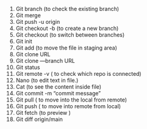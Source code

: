 1. Git branch                 (to check the existing branch)
2. Git merge <branch name>    
3. Git push -u origin <branch name>
4. Git checkout -b <branch name>    (to create a new branch)
5. Git checkout <branch name>         (to switch between branches)
6. Git init 
7. Git add <file name>          (to move the file in staging area) 
8. Git clone URL
9. Git clone —branch <branch name> URL
10. Git status
11. Git remote -v                     ( to check which repo is connected)
12. Nano <file name>             (to edit text in file.)
13. Cat <file name>              (to see the content inside file)
14. Git commit -m “commit message”
15. Git pull            ( to move into the local from remote)
16. Git push          ( to move into remote from local)
17. Git fetch          (to preview )
18. Git diff origin/main
